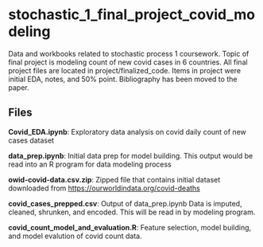 # stochastic_1_final_project_covid_modeling
Data and workbooks related to stochastic process 1 coursework. Topic of final project is modeling count of new covid cases in 6 countries.
All final project files are located in project/finalized_code. Items in project were initial EDA, notes, and 50% point. Bibliography has been moved to the paper.

## Files
**Covid_EDA.ipynb**: Exploratory data analysis on covid daily count of new cases dataset

**data_prep.ipynb**: Initial data prep for model building. This output would be read into an R program for data modeling process

**owid-covid-data.csv.zip**: Zipped file that contains initial dataset downloaded from https://ourworldindata.org/covid-deaths

**covid_cases_prepped.csv**: Output of data_prep.ipynb Data is imputed, cleaned, shrunken, and encoded. This will be read in by modeling program.

**covid_count_model_and_evaluation.R**: Feature selection, model building, and model evalution of covid count data.
